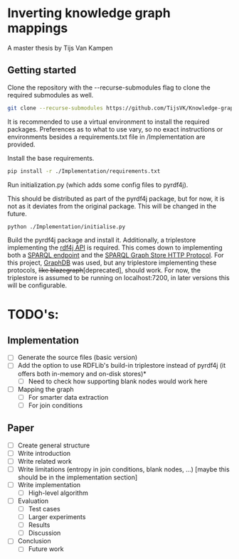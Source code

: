 # Inverting knowledge graph mappings

A master thesis by Tijs Van Kampen

## Getting started

Clone the repository with the --recurse-submodules flag to clone the required submodules as well.

```bash
git clone --recurse-submodules https://github.com/TijsVK/Knowledge-graphs-inversion
```

It is recommended to use a virtual environment to install the required packages. Preferences as to what to use vary, so no exact instructions or environments besides a requirements.txt file in /Implementation are provided.

Install the base requirements.

```bash
pip install -r ./Implementation/requirements.txt
```

Run initialization.py (which adds some config files to pyrdf4j).

This should be distributed as part of the pyrdf4j package, but for now, it is not as it deviates from the original package. This will be changed in the future.

```bash
python ./Implementation/initialise.py
```

Build the pyrdf4j package and install it. Additionally, a triplestore implementing the [rdf4j API](https://rdf4j.org/documentation/reference/rest-api/) is required. This comes down to implementing both a [SPARQL endpoint](https://www.w3.org/TR/sparql11-protocol/) and the [SPARQL Graph Store HTTP Protocol](https://www.w3.org/TR/sparql11-http-rdf-update/). For this project, [GraphDB](https://graphdb.ontotext.com/) was used, but any triplestore implementing these protocols, ~~like blazegraph~~[deprecated], should work. For now, the triplestore is assumed to be running on localhost:7200, in later versions this will be configurable.


# TODO's:
## Implementation
- [ ] Generate the source files (basic version)
- [ ] Add the option to use RDFLib's build-in triplestore instead of pyrdf4j (it offers both in-memory and on-disk stores)*
  - [ ] Need to check how supporting blank nodes would work here
- [ ] Mapping the graph 
  - [ ] For smarter data extraction
  - [ ] For join conditions

## Paper
- [ ] Create general structure
- [ ] Write introduction
- [ ] Write related work
- [ ] Write limitations (entropy in join conditions, blank nodes, ...) [maybe this should be in the implementation section]
- [ ] Write implementation
  - [ ] High-level algorithm
- [ ] Evaluation
  - [ ] Test cases
  - [ ] Larger experiments
  - [ ] Results
  - [ ] Discussion
- [ ] Conclusion
  - [ ] Future work